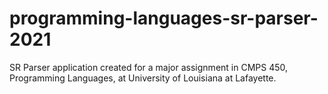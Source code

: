 # programming-languages-sr-parser-2021
SR Parser application created for a major assignment in CMPS 450, Programming Languages, at University of Louisiana at Lafayette.
